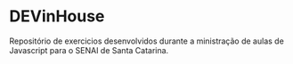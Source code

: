 # DEVinHouse

Repositório de exercicios desenvolvidos durante a ministração de aulas  de Javascript para o SENAI de Santa Catarina.